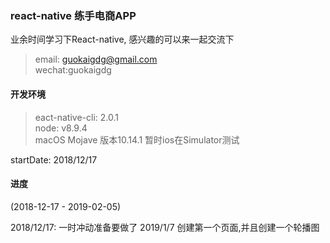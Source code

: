 ### react-native 练手电商APP
业余时间学习下React-native, 感兴趣的可以来一起交流下
> email: guokaigdg@gmail.com <br>
> wechat:guokaigdg

#### 开发环境
> eact-native-cli: 2.0.1 <br>
> node: v8.9.4 <br>
> macOS Mojave 版本10.14.1
> 暂时ios在Simulator测试

startDate: 2018/12/17

#### 进度
(2018-12-17 - 2019-02-05)

2018/12/17:
一时冲动准备要做了
2019/1/7
创建第一个页面,并且创建一个轮播图
